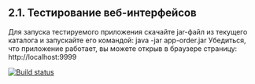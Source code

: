 ## 2.1. Тестирование веб-интерфейсов

Для запуска тестируемого приложения скачайте jar-файл из текущего каталога и запускайте его командой: java -jar app-order.jar
Убедиться, что приложение работает, вы можете открыв в браузере страницу: http://localhost:9999

[![Build status](https://ci.appveyor.com/api/projects/status/ckuk5il6bguuveqn?svg=true)](https://ci.appveyor.com/project/Netology-Korolchuk/aqa2-1)




